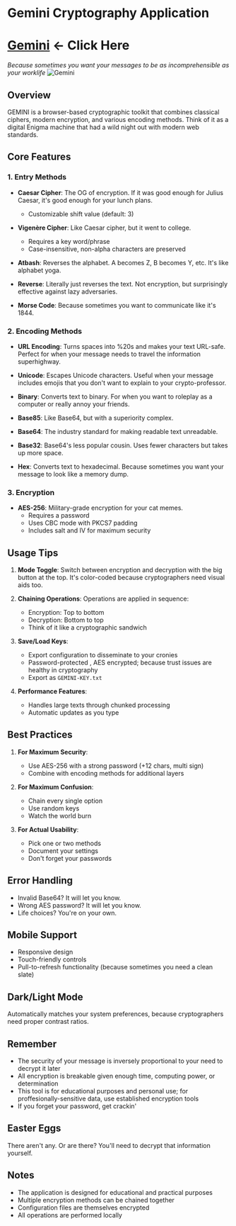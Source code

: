 # Gemini Cryptography Application
# [Gemini](https://elkmire.github.io/Gemini/ "Gemini Web Version") <- Click Here

*Because sometimes you want your messages to be as incomprehensible as your worklife*
![Gemini](https://github.com/user-attachments/assets/8f653efd-dfdc-45af-b99f-729fe6c57576)



## Overview
GEMINI is a browser-based cryptographic toolkit that combines classical ciphers, modern encryption, and various encoding methods. Think of it as a digital Enigma machine that had a wild night out with modern web standards.

## Core Features

### 1. Entry Methods
* **Caesar Cipher**: The OG of encryption. If it was good enough for Julius Caesar, it's good enough for your lunch plans.
  - Customizable shift value (default: 3)

* **Vigenère Cipher**: Like Caesar cipher, but it went to college.
  - Requires a key word/phrase
  - Case-insensitive, non-alpha characters are preserved

* **Atbash**: Reverses the alphabet. A becomes Z, B becomes Y, etc. It's like alphabet yoga.

* **Reverse**: Literally just reverses the text. Not encryption, but surprisingly effective against lazy adversaries.

* **Morse Code**: Because sometimes you want to communicate like it's 1844.

### 2. Encoding Methods
* **URL Encoding**: Turns spaces into %20s and makes your text URL-safe. Perfect for when your message needs to travel the information superhighway.

* **Unicode**: Escapes Unicode characters. Useful when your message includes emojis that you don't want to explain to your crypto-professor.

* **Binary**: Converts text to binary. For when you want to roleplay as a computer or really annoy your friends.

* **Base85**: Like Base64, but with a superiority complex.

* **Base64**: The industry standard for making readable text unreadable.

* **Base32**: Base64's less popular cousin. Uses fewer characters but takes up more space.

* **Hex**: Converts text to hexadecimal. Because sometimes you want your message to look like a memory dump.

### 3. Encryption
* **AES-256**: Military-grade encryption for your cat memes.
  - Requires a password
  - Uses CBC mode with PKCS7 padding
  - Includes salt and IV for maximum security

## Usage Tips

1. **Mode Toggle**: Switch between encryption and decryption with the big button at the top. It's color-coded because cryptographers need visual aids too.

2. **Chaining Operations**: Operations are applied in sequence:
   - Encryption: Top to bottom
   - Decryption: Bottom to top
   - Think of it like a cryptographic sandwich

3. **Save/Load Keys**:
   - Export configuration to disseminate to your cronies
   - Password-protected , AES encrypted; because trust issues are healthy in cryptography
   - Export as `GEMINI-KEY.txt`

4. **Performance Features**:
   - Handles large texts through chunked processing
   - Automatic updates as you type

## Best Practices

1. **For Maximum Security**:
   - Use AES-256 with a strong password (+12 chars, multi sign)
   - Combine with encoding methods for additional layers

2. **For Maximum Confusion**:
   - Chain every single option
   - Use random keys
   - Watch the world burn

3. **For Actual Usability**:
   - Pick one or two methods
   - Document your settings
   - Don't forget your passwords

## Error Handling
* Invalid Base64? It will let you know.
* Wrong AES password? It will let you know.
* Life choices? You're on your own.

## Mobile Support
* Responsive design
* Touch-friendly controls
* Pull-to-refresh functionality (because sometimes you need a clean slate)

## Dark/Light Mode
Automatically matches your system preferences, because cryptographers need proper contrast ratios.

## Remember
* The security of your message is inversely proportional to your need to decrypt it later
* All encryption is breakable given enough time, computing power, or determination
* This tool is for educational purposes and personal use; for proffesionally-sensitive data, use established encryption tools
* If you forget your password, get crackin'

## Easter Eggs
There aren't any. Or are there? You'll need to decrypt that information yourself.

## Notes
- The application is designed for educational and practical purposes
- Multiple encryption methods can be chained together
- Configuration files are themselves encrypted
- All operations are performed locally

